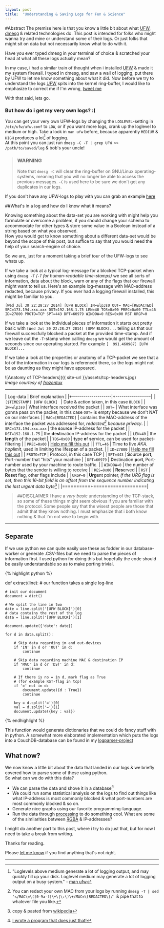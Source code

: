 ```yaml
---
layout: post
title:  "Understanding & Saving Logs for Fun & Science"
---
```


#Abstract
The premise here is that you know a little bit about what [UFW][ufw], [dmesg][wiki-dmesg] & related technologies do. This post is intended for folks who might wanna try and mine or understand some of their logs.
Or just folks that might sit on data but not necessarily know what to do with it.

Have you ever typed dmesg in your terminal of choice & scratched your head at what all these logs actually mean?  

In my case, i had a similar train of thought when i installed [UFW][ufw] & made it my system firewall.
I typed in dmesg, and saw a wall of logging, put there by UFW to let me know something about what it did.
Now before we try to understand the logs [UFW][ufw] spits into the kernel ring-buffer, I would like to emphasize to correct me if I'm wrong, [tweet me][contact]

With that said, lets go.

### But how do i get my very own logs? :(
You can get your very own UFW-logs by changing the `LOGLEVEL`-setting in `/etc/ufw/ufw.conf` to `LOW`, or if you want more logs, crank up the loglevel to medium or high. Take a look in `man ufw` before, because apparently `MEDIUM` & `HIGH` produces a lot[^1] of logging.  
At this point you can just run `dmesg -C -T | grep UFW >> /path/to/saved/log` & bob's your uncle!

> ### WARNING
> Note that `dmesg -C` will clear the ring-buffer on GNU/Linux operating-systems, meaning that you will no longer be able to access the previous messages.
> `-C` is used here to be sure we don't get any duplicates in our logs.

If you don't have any UFW-logs to play with you can grab an example [here](https://github.com/jonatanhal/logparser/blob/master/example_log)

##What's in a log and how do I know what it means?

Knowing something about the data-set you are working with might help you formulate or overcome a problem, if you should change your schema to accommodate for other types & store some value in a Boolean instead of a string based on what you observed.  
How you would get to know something about a different data-set would be beyond the scope of this post, but suffice to say that you would need the help of your search-engine of choice.

So we are, just for a moment taking a brief tour of the UFW-logs to see whats up.


If we take a look at a typical log-message for a blocked TCP-packet when using `dmesg -T` _(`-T` for human-readable time-stamps)_ we see all sorts of information, data about the block, warn or any of the flags that our firewall might want to tell us.
Here's an example log-message with MAC-address redacted, because privacy. If you ever had a logging firewall installed, this might be familiar to you.

`[Wed Jul 30 22:28:27 2014] [UFW BLOCK] IN=wlp3s0 OUT= MAC=[REDACTED] SRC=173.194.xxx.xxx DST=192.168.1.75 LEN=40 TOS=0x00 PREC=0x00 TTL=46 ID=27800 PROTO=TCP SPT=443 DPT=60979 WINDOW=0 RES=0x00 RST URGP=0`

If we take a look at the individual pieces of information it starts out pretty basic with `[Wed Jul 30 22:28:27 2014] [UFW BLOCK]...` telling us that our firewall successfully blocked a packet at the provided time-stamp.
And if we leave out the `-T`-stamp when calling `dmesg` we would get the amount of seconds since our operating started. For example
`[  991.460987] [UFW BLOCK]...`

If we take a look at the properties or anatomy of a TCP-packet we see that a lot of the information in our logs is referenced there, so the logs might not be as daunting as they might have appeared.

![Anatomy of TCP-headers]({{ site-url }}/assets/tcp-headers.jpg)  
_Image courtesy of [frozentux][frozentux]_

* * * 

| Log-data            | Brief explanation |
|+--------------------|+------------------|
| `[$TIMESTAMP] [UFW BLOCK] `  | Date & action taken, in this case `BLOCK`                                                           |
| `IN=wlp3s0`         | What interface received the packet                                                                           |
| `OUT=`              | What interface was gonna pass on the packet, in this case `OUT=` is empty because we don't NAT on our interfaces |
| `MAC=[REDACTED]`    | contains the MAC-address of the interface the packet was addressed for, _redacted[^2] because privacy_.       |
| `SRC=173.194.xxx.xxx` | the **s**ou**rc**e IP-address for the packet													             |
| `DST=192.168.1.75`  | the **d**e**st**ination IP-address for the packet												             |
| `LEN=40`            | the **len**gth of the packet																	             |
| `TOS=0x00`          | **t**ype **o**f **s**ervice, can be used for packet-filtering									             |
| `PREC=0x00`         | [Help me fill this out][contact]																			 |
| `TTL=46`            | **T**ime **t**o **l**ive _AKA. hoplimit_, used in limiting the lifespan of a packet.                         |
| `ID=27800`          | [Help me fill this out][contact]																			 |
| `PROTO=TCP`         | Protocol, in this case TCP																		             |
| `SPT=443`           | **S**ource **p**or**t**, Port-number that "hits" your machine									             |
| `DPT=60979`         | **D**estination **p**or**t**, Port-number used by your machine to route traffic.					             |
| `WINDOW=0`          | the number of bytes that the sender is willing to receive										             |
| `RES=0x00`          | **Res**erved																					             |
| `RST`               | **R**e**s**e**t** flag, other flags include 																 |
| `URGP=0`            | **Urg**ent pointer, _if the URG flag is set, then this 16-bit field is an offset from the sequence number indicating the last urgent data byte_[^3] |
|==========+===================|

> ##DISCLAIMER
>I have a _very basic_ understanding of the TCP-stack, so some of these things might seem obvious if you are familiar with the protocol.
>Some people say that the wisest people are those that admit that they know nothing. I must emphasize that i both know nothing & that I'm not wise to begin with.
  
* * *

## Separate 

If we use python we can quite easily use these as fodder in our database-worker or generate .CSV-files but we need to parse the pieces of information first.
I used python for doing this but hopefully the code should be easily understandable so as to make porting trivial.

{% highlight python %}

def extract(line): # our function takes a single log-line
        
    # init our document
    document = dict()

    # We split the line in two 
    date = line.split('[UFW BLOCK]')[0]
    # data contains the rest of the log
    data = line.split('[UFW BLOCK]')[1]

    document.update({'date': date})

    for d in data.split():

        # Skip data regarding in and out-devices
        if 'IN' in d or 'OUT' in d:
            continue
            
        # Skip data regarding machine MAC & destination IP
        if 'MAC' in d or 'DST' in d:
            continue

        # If there is no = in d, mark flag as True
        # (for example RST-flag in tcp)
        if '=' not in d:
            document.update({d : True})
            continue

        key = d.split('=')[0]
        val = d.split('=')[1]
        document.update({key : val})
{% endhighlight %}

This function would generate dictionaries that we could do fancy stuff with in python.
A somewhat more elaborated implementation which puts the logs into a CouchDB-database can be found in my [logparser-project][logparser]

## What now?

We now know a little bit about the data that landed in our logs & we briefly covered how to parse some of these using python.  
So what can we do with this data?

+ We can parse the data and shove it in a database[^4]
+ We could run some statistical analysis on the logs to find out things like what IP-address is most commonly blocked & what port-numbers are most commonly blocked & so on.
+ Generate nice graphs using our favorite programming-language.
+ Run the data through [processing](http://processing.org) to do something cool. What are some of the similarities between [RGBA](https://en.wikipedia.org/wiki/RGBA_color_space) & IP-addresses?

I might do another part to this post, where i try to do just that, but for now I need to take a break from writing.

Thanks for reading.

Please [let me know][contact] if you find anything that's not right.

* * *
[^1]:"Loglevels  above medium generate a lot of logging output, and may quickly fill up your disk. Loglevel medium may generate a lot of logging output on  a  busy system." - [man ufw](http://manpages.ubuntu.com/manpages/precise/man8/ufw.8.html)
[^2]:You can redact your own MAC from your logs by running `dmesg -T | sed 's/MAC\=\([0-9a-f]\+\|\:\)\+/MAC=\[REDACTED\]/'` & pipe that to whatever file you like.
[^3]:copy & pasted from [wikipedia](https://en.wikipedia.org/wiki/Transmission_Control_Protocol#TCP_segment_structure)
[^4]:[I wrote a program that does just that!][logparser]

[ufw]: https://launchpad.net/ufw "Uncomplicated firewall"
[wiki-dmesg]: https://en.wikipedia.org/wiki/Dmesg "Display message"
[contact]: https://twitter.com/jonatanhal "Help me out"
[logparser]: https://github.com/jonatanhal/logparser "Fork!"
[frozentux]: https://www.frozentux.net/iptables-tutorial/iptables-tutorial.html
